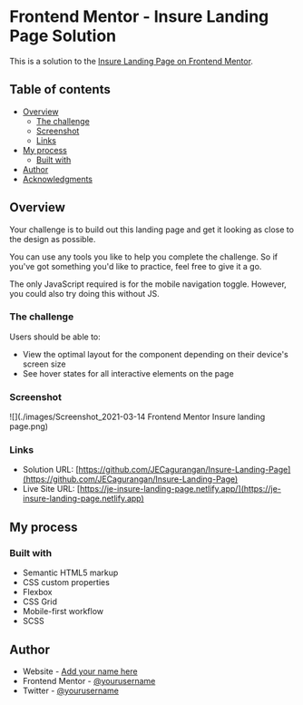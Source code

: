 # Frontend Mentor - Insure Landing Page Solution

This is a solution to the [Insure Landing Page on Frontend Mentor](https://www.frontendmentor.io/challenges/insure-landing-page-uTU68JV8).

## Table of contents

- [Overview](#overview)
  - [The challenge](#the-challenge)
  - [Screenshot](#screenshot)
  - [Links](#links)
- [My process](#my-process)
  - [Built with](#built-with)
- [Author](#author)
- [Acknowledgments](#acknowledgments)

## Overview

Your challenge is to build out this landing page and get it looking as close to the design as possible.

You can use any tools you like to help you complete the challenge. So if you've got something you'd like to practice, feel free to give it a go.

The only JavaScript required is for the mobile navigation toggle. However, you could also try doing this without JS.

### The challenge

Users should be able to:

- View the optimal layout for the component depending on their device's screen size
- See hover states for all interactive elements on the page

### Screenshot

![](./images/Screenshot_2021-03-14 Frontend Mentor Insure landing page.png)

### Links

- Solution URL: [https://github.com/JECagurangan/Insure-Landing-Page](https://github.com/JECagurangan/Insure-Landing-Page)
- Live Site URL: [https://je-insure-landing-page.netlify.app/](https://je-insure-landing-page.netlify.app)

## My process

### Built with

- Semantic HTML5 markup
- CSS custom properties
- Flexbox
- CSS Grid
- Mobile-first workflow
- SCSS

## Author

- Website - [Add your name here](https://www.your-site.com)
- Frontend Mentor - [@yourusername](https://www.frontendmentor.io/profile/yourusername)
- Twitter - [@yourusername](https://www.twitter.com/yourusername)
